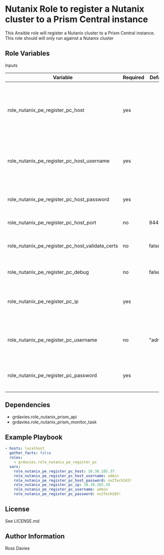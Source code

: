 # Nutanix Role to register a Nutanix cluster to a Prism Central instance

This Ansible role will register a Nutanix cluster to a Prism Central instance. This role should will only run against a Nutanix cluster

## Role Variables

Inputs

| Variable                                            | Required | Default | Choices                   | Comments                                                                             |
|-----------------------------------------------------|----------|---------|---------------------------|--------------------------------------------------------------------------------------|
| role_nutanix_pe_register_pc_host                    | yes      |         |                           | The IP address or FQDN for the Prism (Element only) to which you want to connect.    |
| role_nutanix_pe_register_pc_host_username           | yes      |         |                           | A valid username with appropriate rights to access the Nutanix API.                  |
| role_nutanix_pe_register_pc_host_password           | yes      |         |                           | A valid password for the supplied username.                                          |
| role_nutanix_pe_register_pc_host_port               | no       | 9440    |                           | The Prism TCP port.                                                                  |
| role_nutanix_pe_register_pc_host_validate_certs     | no       | false   | true / false              | Whether to check if Prism UI certificates are valid.                                 |
| role_nutanix_pe_register_pc_debug                   | no       | false   | true / false              | Enable debug logging.                                                                |
| role_nutanix_pe_register_pc_ip                      | yes      |         |                           | The IP address of the Prism Central to register with.                                |
| role_nutanix_pe_register_pc_username                | no       | "admin" |                           | The username to authenticate with Prism Central.                                     |
| role_nutanix_pe_register_pc_password                | yes      |         |                           | The password to authenticate with Prism Central.                                     |

## Dependencies

- grdavies.role_nutanix_prism_api
- grdavies.role_nutanix_prism_monitor_task

## Example Playbook

```YAML
- hosts: localhost
  gather_facts: false
  roles:
    - grdavies.role_nutanix_pe_register_pc
  vars:
    role_nutanix_pe_register_pc_host: 10.38.185.37
    role_nutanix_pe_register_pc_host_username: admin
    role_nutanix_pe_register_pc_host_password: nx2Tech165!
    role_nutanix_pe_register_pc_ip: 10.38.185.39
    role_nutanix_pe_register_pc_username: admin
    role_nutanix_pe_register_pc_password: nx2Tech165!
```

## License

See LICENSE.md

## Author Information

Ross Davies
